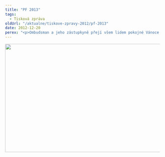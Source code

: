 ```yaml
---
title: "PF 2013"
tags:
  - Tisková zpráva
oldUrl: "/aktualne/tiskove-zpravy-2012/pf-2013"
date: 2012-12-20
perex: "<p>Ombudsman a jeho zástupkyně přejí všem lidem pokojné Vánoce a šťastný nový rok.</p>"
---
```


<!-- imported from the old website -->

<img src="https://www.ochrance.cz/uploads/RTEmagicC_PF2013.jpg.jpg" height="352" width="627" alt="" />
